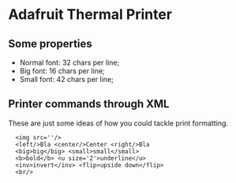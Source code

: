 # Adafruit Thermal Printer

## Some properties


- Normal font: 32 chars per line;
- Big font: 16 chars per line;
- Small font: 42 chars per line;


## Printer commands through XML

These are just some ideas of how you could tackle print formatting.

```
  <img src=''/>
  <left/>Bla <center/>Center <right/>Bla
  <big>big</big> <small>small</small>
  <b>bold</b> <u size='2'>underline</u>
  <inv>invert</inv> <flip>upside down</flip>
  <br/>
```